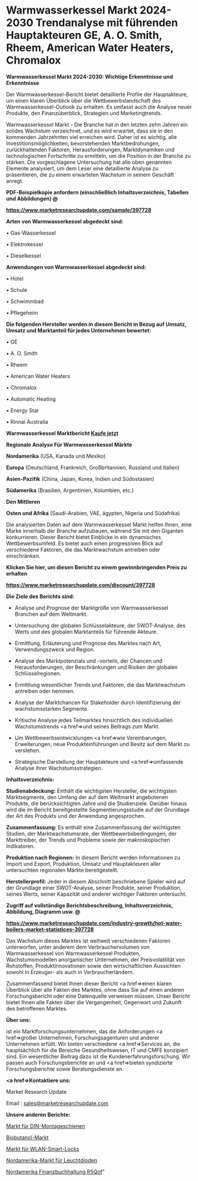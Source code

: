 # Warmwasserkessel Markt 2024-2030 Trendanalyse mit führenden Hauptakteuren GE, A. O. Smith, Rheem, American Water Heaters, Chromalox

<strong>Warmwasserkessel Markt 2024-2030: Wichtige Erkenntnisse und Erkenntnisse</strong>

Der Warmwasserkessel-Bericht bietet detaillierte Profile der Hauptakteure, um einen klaren Überblick über die Wettbewerbslandschaft des Warmwasserkessel-Outlook zu erhalten. Es umfasst auch die Analyse neuer Produkte, den Finanzüberblick, Strategien und Marketingtrends.

Warmwasserkessel Markt - Die Branche hat in den letzten zehn Jahren ein solides Wachstum verzeichnet, und es wird erwartet, dass sie in den kommenden Jahrzehnten viel erreichen wird. Daher ist es wichtig, alle Investitionsmöglichkeiten, bevorstehenden Marktbedrohungen, zurückhaltenden Faktoren, Herausforderungen, Marktdynamiken und technologischen Fortschritte zu ermitteln, um die Position in der Branche zu stärken. Die vorgeschlagene Untersuchung hat alle oben genannten Elemente analysiert, um dem Leser eine detaillierte Analyse zu präsentieren, die zu einem erwarteten Wachstum in seinem Geschäft anregt.



<strong><b>PDF-Beispielkopie anfordern (einschließlich Inhaltsverzeichnis, Tabellen und Abbildungen) @ </b></strong>

<strong><a href=https://www.marketresearchupdate.com/sample/397728>

<strong>https://www.marketresearchupdate.com/sample/397728</u></a></strong></strong>



<strong>Arten von Warmwasserkessel abgedeckt sind:</strong>

• Gas-Wasserkessel

• Elektrokessel

• Dieselkessel



<strong>Anwendungen von Warmwasserkessel abgedeckt sind:</strong>

• Hotel

• Schule

• Schwimmbad

• Pflegeheim



<strong>Die folgenden Hersteller werden in diesem Bericht in Bezug auf Umsatz, Umsatz und Marktanteil für jedes Unternehmen bewertet:</strong>

• GE

• A. O. Smith

• Rheem

• American Water Heaters

• Chromalox

• Automatic Heating

• Energy Star

• Rinnai Australia



<strong>Warmwasserkessel Marktbericht <a href=https://www.marketresearchupdate.com/buynow/397728>Kaufe jetzt</a></strong>



<strong>Regionale Analyse Für Warmwasserkessel Märkte</strong>



<strong>Nordamerika</strong> (USA, Kanada und Mexiko)



<strong>Europa</strong> (Deutschland, Frankreich, Großbritannien, Russland und Italien)



<strong>Asien-Pazifik</strong> (China, Japan, Korea, Indien und Südostasien)



<strong>Südamerika</strong> (Brasilien, Argentinien, Kolumbien, etc.)



<strong>Den Mittleren</strong> 

<strong>Osten und Afrika</strong> (Saudi-Arabien, VAE, ägypten, Nigeria und Südafrika)

Die analysierten Daten auf dem Warmwasserkessel Markt helfen Ihnen, eine Marke innerhalb der Branche aufzubauen, während Sie mit den Giganten konkurrieren. Dieser Bericht bietet Einblicke in ein dynamisches Wettbewerbsumfeld. Es bietet auch einen progressiven Blick auf verschiedene Faktoren, die das Marktwachstum antreiben oder einschränken.



<strong>Klicken Sie hier, um diesen Bericht zu einem gewinnbringenden Preis zu erhalten
</strong>

<strong><a href=https://www.marketresearchupdate.com/discount/397728>https://www.marketresearchupdate.com/discount/397728</b></u></strong></a>



<strong>Die Ziele des Berichts sind:</strong>

- Analyse und Prognose der Marktgröße von Warmwasserkessel Branchen auf dem Weltmarkt.

- Untersuchung der globalen Schlüsselakteure, der SWOT-Analyse, des Werts und des globalen Marktanteils für führende Akteure.

- Ermittlung, Erläuterung und Prognose des Marktes nach Art, Verwendungszweck und Region.

- Analyse des Marktpotenzials und -vorteils, der Chancen und Herausforderungen, der Beschränkungen und Risiken der globalen Schlüsselregionen.

- Ermittlung wesentlicher Trends und Faktoren, die das Marktwachstum antreiben oder hemmen.

- Analyse der Marktchancen für Stakeholder durch Identifizierung der wachstumsstarken Segmente.

- Kritische Analyse jedes Teilmarktes hinsichtlich des individuellen Wachstumstrends <a href=>und</a> seines Beitrags zum Markt.

- Um Wettbewerbsentwicklungen <a href=>wie</a> Vereinbarungen, Erweiterungen, neue Produkteinführungen und Besitz auf dem Markt zu verstehen.

- Strategische Darstellung der Hauptakteure und <a href=>umfas</a>sende Analyse ihrer Wachstumsstrategien.



<strong>Inhaltsverzeichnis:</strong>



<strong>Studienabdeckung:</strong> Enthält die wichtigsten Hersteller, die wichtigsten Marktsegmente, den Umfang der auf dem Weltmarkt angebotenen Produkte, die berücksichtigten Jahre und die Studienziele. Darüber hinaus wird die im Bericht bereitgestellte Segmentierungsstudie auf der Grundlage der Art des Produkts und der Anwendung angesprochen.



<strong>Zusammenfassung:</strong> Es enthält eine Zusammenfassung der wichtigsten Studien, der Marktwachstumsrate, der Wettbewerbsbedingungen, der Markttreiber, der Trends und Probleme sowie der makroskopischen Indikatoren.



<strong>Produktion nach Regionen:</strong> In diesem Bericht werden Informationen zu Import und Export, Produktion, Umsatz und Hauptakteuren aller untersuchten regionalen Märkte bereitgestellt.



<strong>Herstellerprofil:</strong> Jeder in diesem Abschnitt beschriebene Spieler wird auf der Grundlage einer SWOT-Analyse, seiner Produkte, seiner Produktion, seines Werts, seiner Kapazität und anderer wichtiger Faktoren untersucht.



<strong><b>Zugriff auf vollständige Berichtsbeschreibung, Inhaltsverzeichnis, Abbildung, Diagramm usw. @ </b></strong>

<strong><a href=https://www.marketresearchupdate.com/industry-growth/hot-water-boilers-market-statistices-397728>https://www.marketresearchupdate.com/industry-growth/hot-water-boilers-market-statistices-397728</a></strong>

Das Wachstum dieses Marktes ist weltweit verschiedenen Faktoren unterworfen, unter anderem dem Verbrauchervolumen von Warmwasserkessel von Warmwasserkessel Produkten, Wachstumsmodellen anorganischer Unternehmen, der Preisvolatilität von Rohstoffen, Produktinnovationen sowie den wirtschaftlichen Aussichten sowohl in Erzeuger- als auch in Verbraucherländern.

Zusammenfassend bietet Ihnen dieser Bericht <a href=>einen</a> klaren Überblick über alle Fakten des Marktes, ohne dass Sie auf einen anderen Forschungsbericht oder eine Datenquelle verweisen müssen. Unser Bericht bietet Ihnen alle Fakten über die Vergangenheit, Gegenwart und Zukunft des betroffenen Marktes.



<strong>Über uns:</strong>

 ist ein Marktforschungsunternehmen, das die Anforderungen <a href=>großer</a> Unternehmen, Forschungsagenturen und anderer Unternehmen erfüllt. Wir bieten verschiedene <a href=>Services</a> an, die hauptsächlich für die Bereiche Gesundheitswesen, IT und CMFE konzipiert sind. Ein wesentlicher Beitrag dazu ist die Kundenerfahrungsforschung. Wir passen auch Forschungsberichte an und <a href=>bieten</a> syndizierte Forschungsberichte sowie Beratungsdienste an.



<strong><a href=>Kontaktiere uns:</a></strong>

Market Research Update

Email : sales@marketresearchupdate.com



<strong>Unsere anderen Berichte:</strong>

<a href=https://www.linkedin.com/pulse/din-mounting-rail-market-insights-2023-comprehensive>Markt für DIN-Montageschienen</a>

<a href=https://www.linkedin.com/pulse/bio-butanol-market-sizing-up-anticipating-trends>Biobutanol-Markt</a>

<a href=https://www.linkedin.com/pulse/wifi-smart-lock-market-2023-remarking-enormous>Markt für WLAN-Smart-Locks</a>

<a href=https://www.linkedin.com/pulse/north-america-light-emitting-diodes-market-2023>Nordamerika-Markt für Leuchtdioden</a>

<a href=https://www.linkedin.com/pulse/north-america-financial-accounting-r5qof/>Nordamerika Finanzbuchhaltung R5Qof</a>"
